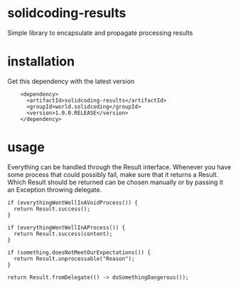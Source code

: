 # solidcoding-results
Simple library to encapsulate and propagate processing results

# installation
Get this dependency with the latest version
```
    <dependency>
      <artifactId>solidcoding-results</artifactId>
      <groupId>world.solidcoding</groupId>
      <version>1.0.0.RELEASE</version>
    </dependency>
```

# usage
Everything can be handled through the Result interface. Whenever you have some process that could possibly fail, make sure that it returns a Result. Which Result should be returned can be chosen manually or by passing it an Exception throwing delegate.

```
if (everythingWentWellInAVoidProcess()) {
  return Result.success();
}

if (everythingWentWellInAProcess()) {
  return Result.success(content);
}

if (something.doesNotMeetOurExpectations()) {
  return Result.unprocessable("Reason");
}

return Result.fromDelegate(() -> doSomethingDangerous());
```